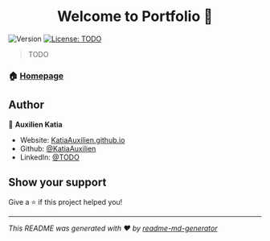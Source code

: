 <h1 align="center">Welcome to Portfolio 👋</h1>
<p>
  <img alt="Version" src="https://img.shields.io/badge/version-1-blue.svg?cacheSeconds=2592000" />
  <a href="#" target="_blank">
    <img alt="License: TODO" src="https://img.shields.io/badge/License-TODO-yellow.svg" />
  </a>
</p>

> TODO

### 🏠 [Homepage](TODO)

## Author

👤 **Auxilien Katia**

* Website: [KatiaAuxilien.github.io](https://katiaauxilien.github.io/)
* Github: [@KatiaAuxilien](https://github.com/KatiaAuxilien)
* LinkedIn: [@TODO](https://linkedin.com/in/TODO)

## Show your support

Give a ⭐️ if this project helped you!

***
_This README was generated with ❤️ by [readme-md-generator](https://github.com/kefranabg/readme-md-generator)_
